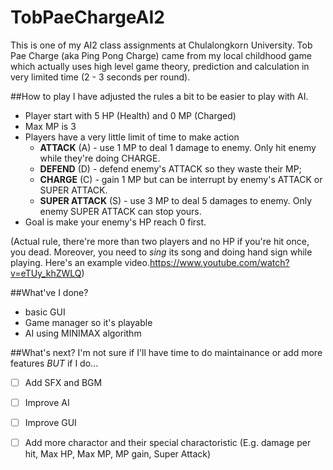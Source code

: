 # TobPaeChargeAI2
This is one of my AI2 class assignments at Chulalongkorn University.
Tob Pae Charge (aka Ping Pong Charge) came from my local childhood game which actually uses high level game theory, 
prediction and calculation in very limited time (2 - 3 seconds per round).

##How to play
I have adjusted the rules a bit to be easier to play with AI.
* Player start with 5 HP (Health) and 0 MP (Charged)
* Max MP is 3
* Players have a very little limit of time to make action
  * __ATTACK__ (A) - use 1 MP to deal 1 damage to enemy. Only hit enemy while they're doing CHARGE.
  * __DEFEND__ (D) - defend enemy's ATTACK so they waste their MP;
  * __CHARGE__ (C) - gain 1 MP but can be interrupt by enemy's ATTACK or SUPER ATTACK.
  * __SUPER ATTACK__ (S) - use 3 MP to deal 5 damages to enemy. Only enemy SUPER ATTACK can stop yours.
* Goal is make your enemy's HP reach 0 first. 

(Actual rule, there're more than two players and no HP if you're hit once, you dead. 
Moreover, you need to _sing_ its song and doing hand sign while playing. Here's an example video.https://www.youtube.com/watch?v=eTUy_khZWLQ)

##What've I done?
* basic GUI
* Game manager so it's playable
* AI using MINIMAX algorithm

##What's next?
I'm not sure if I'll have time to do maintainance or add more features _BUT_ if I do...
 - [ ] Add SFX and BGM
 - [ ] Improve AI
 - [ ] Improve GUI
 - [ ] Add more charactor and their special charactoristic (E.g. damage per hit, Max HP, Max MP, MP gain, Super Attack)
 

